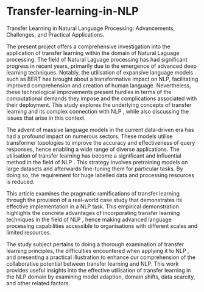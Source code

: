 # Transfer-learning-in-NLP
Transfer Learning in Natural Language Processing: Advancements, Challenges, and Practical Applications.

The present project offers a comprehensive investigation into the application of transfer learning within the domain of Natural Laguage processing. The field of Natural Laguage processing has had significant progress in recent years, primarily due to the emergence of advanced deep learning techniques. Notably, the utilisation of expansive language models such as BERT has brought about a transformative impact on NLP, facilitating improved comprehension and creation of human language. Nevertheless, these technological improvements present hurdles in terms of the computational demands they impose and the complications associated with their deployment. This study explores the underlying concepts of transfer learning and its complex connection with NLP , while also discussing the issues that arise in this context.

The advent of massive language models in the current data-driven era has had a profound impact on numerous sectors. These models utilise transformer topologies to improve the accuracy and effectiveness of query responses, hence enabling a wide range of diverse applications. The utilisation of transfer learning has become a significant and influential method in the field of NLP . This strategy involves pretraining models on large datasets and afterwards fine-tuning them for particular tasks. By doing so, the requirement for huge labelled data and processing resources is reduced.

This article examines the pragmatic ramifications of transfer learning through the provision of a real-world case study that demonstrates its effective implementation in a NLP task. This empirical demonstration highlights the concrete advantages of incorporating transfer learning techniques in the field of NLP , hence making advanced language processing capabilities accessible to organisations with different scales and limited resources.

The study subject pertains to doing a thorough examination of transfer learning principles, the difficulties encountered when applying it to NLP , and presenting a practical illustration to enhance our comprehension of the collaborative potential between transfer learning and NLP. This work provides useful insights into the effective utilisation of transfer learning in the NLP domain by examining model adaption, domain shifts, data scarcity, and other related factors.
